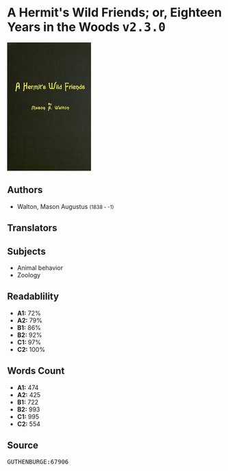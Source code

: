 # A Hermit's Wild Friends; or, Eighteen Years in the Woods <kbd>v2.3.0</kbd>

![](./cover.medium.jpg "")

## Authors


 - Walton, Mason Augustus <small>(1838 - -1)</small>

## Translators



## Subjects


 - Animal behavior
 - Zoology

## Readablility


 - **A1:** 72%
 - **A2:** 79%
 - **B1:** 86%
 - **B2:** 92%
 - **C1:** 97%
 - **C2:** 100%

## Words Count


 - **A1:** 474
 - **A2:** 425
 - **B1:** 722
 - **B2:** 993
 - **C1:** 995
 - **C2:** 554

## Source


<kbd>GUTHENBURGE:67906</kbd>
